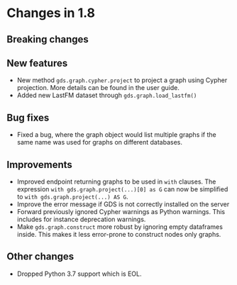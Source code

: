 # Changes in 1.8


## Breaking changes


## New features

* New method `gds.graph.cypher.project` to project a graph using Cypher projection.
  More details can be found in the user guide.
* Added new LastFM dataset through `gds.graph.load_lastfm()`

## Bug fixes

* Fixed a bug, where the graph object would list multiple graphs if the same name was used for graphs on different databases.


## Improvements

* Improved endpoint returning graphs to be used in `with` clauses. The expression `with gds.graph.project(...)[0] as G` can now be simplified to `with gds.graph.project(...) AS G`.
* Improve the error message if GDS is not correctly installed on the server
* Forward previously ignored Cypher warnings as Python warnings. This includes for instance deprecation warnings.
* Make `gds.graph.construct` more robust by ignoring empty dataframes inside. This makes it less error-prone to construct nodes only graphs.



## Other changes

* Dropped Python 3.7 support which is EOL.


